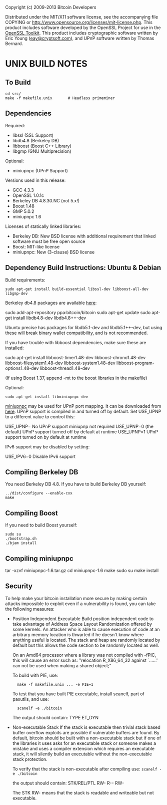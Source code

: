 Copyright (c) 2009-2013 Bitcoin Developers

Distributed under the MIT/X11 software license, see the accompanying
file COPYING or http://www.opensource.org/licenses/mit-license.php.
This product includes software developed by the OpenSSL Project for
use in the [OpenSSL Toolkit](http://www.openssl.org/). This product
includes cryptographic software written by Eric Young
([eay@cryptsoft.com](mailto:eay@cryptsoft.com)), and UPnP software
written by Thomas Bernard.


UNIX BUILD NOTES
====================

To Build
---------------------

	cd src/
	make -f makefile.unix		# Headless primeminer

Dependencies
---------------------

Required:
 - libssl (SSL Support)
 - libdb4.8 (Berkeley DB)
 - libboost (Boost C++ Library)
 - libgmp (GNU Multiprecision)

Optional:
 - miniupnpc (UPnP Support)

Versions used in this release:
-  GCC           4.3.3
-  OpenSSL       1.0.1c
-  Berkeley DB   4.8.30.NC (not 5.x!)
-  Boost         1.48
-  GMP           5.0.2
-  miniupnpc     1.6

Licenses of statically linked libraries:
- Berkeley DB: New BSD license with additional requirement that linked software must be free open source
- Boost: MIT-like license
- miniupnpc: New (3-clause) BSD license


Dependency Build Instructions: Ubuntu & Debian
----------------------------------------------
Build requirements:

	sudo apt-get install build-essential libssl-dev libboost-all-dev libgmp-dev

Berkeley db4.8 packages are available [here](https://launchpad.net/~bitcoin/+archive/bitcoin):

  sudo add-apt-repository ppa:bitcoin/bitcoin
  sudo apt-get update
  sudo apt-get install libdb4.8-dev libdb4.8++-dev

Ubuntu precise has packages for libdb5.1-dev and libdb5.1++-dev,
but using these will break binary wallet compatibility, and is not recommended.

If you have trouble with libboost dependencies, make sure these are installed:

  sudo apt-get install libboost-timer1.48-dev libboost-chrono1.48-dev libboost-filesystem1.48-dev libboost-system1.48-dev libboost-program-options1.48-dev libboost-thread1.48-dev

(If using Boost 1.37, append -mt to the boost libraries in the makefile)

Optional:

	sudo apt-get install libminiupnpc-dev

[miniupnpc](http://miniupnp.free.fr/) may be used for UPnP port mapping.
It can be downloaded from [here](http://miniupnp.tuxfamily.org/files/).
UPnP support is compiled in and turned off by default.
Set USE_UPNP to a different value to control this:

  USE_UPNP=     No UPnP support miniupnp not required
  USE_UPNP=0    (the default) UPnP support turned off by default at runtime
  USE_UPNP=1    UPnP support turned on by default at runtime

IPv6 support may be disabled by setting:

  USE_IPV6=0    Disable IPv6 support


Compiling Berkeley DB
---------------------
You need Berkeley DB 4.8. If you have to build Berkeley DB yourself:

	../dist/configure --enable-cxx
	make


Compiling Boost
---------------
If you need to build Boost yourself:

	sudo su
	./bootstrap.sh
	./bjam install


Compiling miniupnpc
-------------------
  tar -xzvf miniupnpc-1.6.tar.gz
  cd miniupnpc-1.6
  make
  sudo su
  make install


Security
--------
To help make your bitcoin installation more secure by making certain attacks impossible to
exploit even if a vulnerability is found, you can take the following measures:

* Position Independent Executable
    Build position independent code to take advantage of Address Space Layout Randomization
    offered by some kernels. An attacker who is able to cause execution of code at an arbitrary
    memory location is thwarted if he doesn't know where anything useful is located.
    The stack and heap are randomly located by default but this allows the code section to be
    randomly located as well.

    On an Amd64 processor where a library was not compiled with -fPIC, this will cause an error
    such as: "relocation R_X86_64_32 against `......' can not be used when making a shared object;"

    To build with PIE, use:

    	make -f makefile.unix ... -e PIE=1

    To test that you have built PIE executable, install scanelf, part of paxutils, and use:

    	scanelf -e ./bitcoin

    The output should contain:
     TYPE
    ET_DYN

* Non-executable Stack
    If the stack is executable then trivial stack based buffer overflow exploits are possible if
    vulnerable buffers are found. By default, bitcoin should be built with a non-executable stack
    but if one of the libraries it uses asks for an executable stack or someone makes a mistake
    and uses a compiler extension which requires an executable stack, it will silently build an
    executable without the non-executable stack protection.

    To verify that the stack is non-executable after compiling use:
    `scanelf -e ./bitcoin`

    the output should contain:
	STK/REL/PTL
	RW- R-- RW-

    The STK RW- means that the stack is readable and writeable but not executable.
